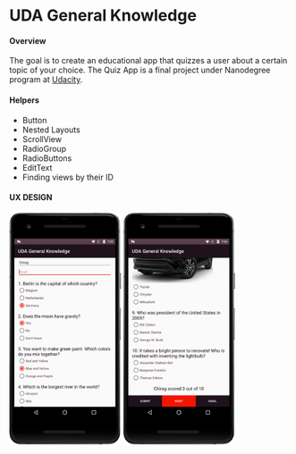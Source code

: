 # UDA General Knowledge

#### Overview
The goal is to create an educational app that quizzes a user about a certain topic of your choice. The Quiz App is a final project under Nanodegree program at [Udacity](https://www.udacity.com/).

#### Helpers
- Button
- Nested Layouts
- ScrollView
- RadioGroup
- RadioButtons
- EditText
- Finding views by their ID

#### UX DESIGN

<img src="https://raw.githubusercontent.com/cvbutani/UDAGeneral/master/app/UxDesign/Ux01.png" width="200"/> <img src="https://raw.githubusercontent.com/cvbutani/UDAGeneral/master/app/UxDesign/Ux02.png" width="200"/>
